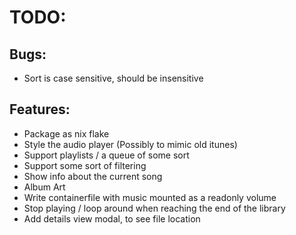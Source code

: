 # TODO:

## Bugs:
- Sort is case sensitive, should be insensitive

## Features:
- Package as nix flake
- Style the audio player (Possibly to mimic old itunes)
- Support playlists / a queue of some sort
- Support some sort of filtering
- Show info about the current song
- Album Art
- Write containerfile with music mounted as a readonly volume
- Stop playing / loop around when reaching the end of the library
- Add details view modal, to see file location

